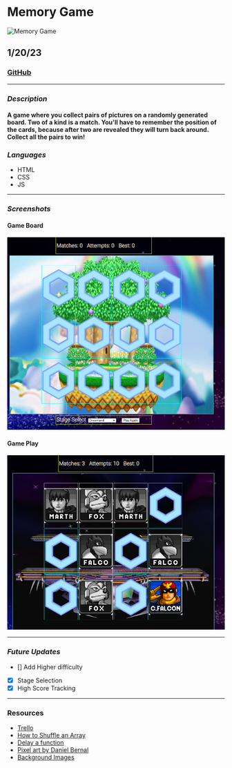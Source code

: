 # Memory Game
![Memory Game](https://i.ibb.co/4NnFgSs/memory.png)  

## 1/20/23

### [GitHub](https://github.com/AdamMontemurro/)
***

### ***Description***
#### A game where you collect pairs of pictures on a randomly generated board. Two of a kind is a match. You'll have to remember the position of the cards, because after two are revealed they will turn back around. Collect all the pairs to win! 

### ***Languages***
* HTML
* CSS
* JS

***

### ***Screenshots*** 

#### Game Board
![ScreenShot](pictures/screenshot1.png) 

#### Game Play
![GamePlay](pictures/gameplay.png) 

***

### ***Future Updates***
- [] Add Higher difficulty
- [X] Stage Selection
- [X] High Score Tracking

***

### Resources 
- [Trello](https://trello.com/b/9Vmuzk0r/project-1)
- [How to Shuffle an Array](https://www.tutorialspoint.com/How-to-randomize-shuffle-a-JavaScript-array)
- [Delay a function](https://www.tutorialspoint.com/How-to-delay-a-JavaScript-function-call-using-JavaScript)
- [Pixel art by Daniel Bernal](bernalstudio.com)
- [Background Images](https://www.ssbwiki.com/)
